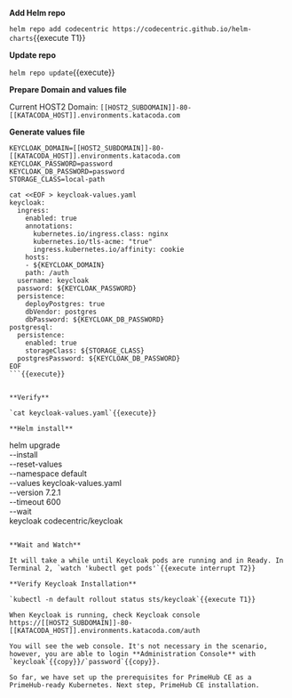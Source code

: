 **Add Helm repo**

`helm repo add codecentric https://codecentric.github.io/helm-charts`{{execute T1}}

**Update repo**

`helm repo update`{{execute}}

**Prepare Domain and values file**

Current HOST2 Domain: `[[HOST2_SUBDOMAIN]]-80-[[KATACODA_HOST]].environments.katacoda.com`

**Generate values file**

```
KEYCLOAK_DOMAIN=[[HOST2_SUBDOMAIN]]-80-[[KATACODA_HOST]].environments.katacoda.com
KEYCLOAK_PASSWORD=password
KEYCLOAK_DB_PASSWORD=password
STORAGE_CLASS=local-path

cat <<EOF > keycloak-values.yaml
keycloak:
  ingress:
    enabled: true
    annotations:      
      kubernetes.io/ingress.class: nginx
      kubernetes.io/tls-acme: "true"    
      ingress.kubernetes.io/affinity: cookie
    hosts:
    - ${KEYCLOAK_DOMAIN}
    path: /auth
  username: keycloak
  password: ${KEYCLOAK_PASSWORD}
  persistence:    
    deployPostgres: true
    dbVendor: postgres
    dbPassword: ${KEYCLOAK_DB_PASSWORD}
postgresql:
  persistence:
    enabled: true
    storageClass: ${STORAGE_CLASS}
  postgresPassword: ${KEYCLOAK_DB_PASSWORD}
EOF
```{{execute}}


**Verify**

`cat keycloak-values.yaml`{{execute}}

**Helm install**

```
helm upgrade \
  --install \
  --reset-values \
  --namespace default  \
  --values keycloak-values.yaml \
  --version 7.2.1 \
  --timeout 600 \
  --wait \
  keycloak codecentric/keycloak
```{{execute}}

**Wait and Watch**

It will take a while until Keycloak pods are running and in Ready. In Terminal 2, `watch 'kubectl get pods'`{{execute interrupt T2}}

**Verify Keycloak Installation**

`kubectl -n default rollout status sts/keycloak`{{execute T1}}

When Keycloak is running, check Keycloak console https://[[HOST2_SUBDOMAIN]]-80-[[KATACODA_HOST]].environments.katacoda.com/auth

You will see the web console. It's not necessary in the scenario, however, you are able to login **Administration Console** with `keycloak`{{copy}}/`password`{{copy}}.

So far, we have set up the prerequisites for PrimeHub CE as a PrimeHub-ready Kubernetes. Next step, PrimeHub CE installation.
